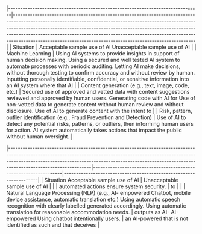|-------------------------------------------------------------------------------|---------------------------------------------------------------------------------------------------------------------------------------------------------------------------------------------------------------------------------------------------------------------------------------------------------------------------------------------------------------------------------------------------|
| Situation                                                                     | Acceptable sample use  of AI  Unacceptable sample  use of AI                                                                                                                                                                                                                                                                                                                                      |
| Machine Learning                                                              | Using AI systems  to  provide insights in support  of human decision making.  Using a secured and well  tested AI system  to  automate processes with  periodic auditing.  Letting AI make decisions,  without thorough testing to  confirm accuracy  and  without review by human. Inputting  personally  identifiable, confidential, or  sensitive information into  an AI system where that AI |
| Content generation (e.g.,  text, image, code, etc.)                           | Secured use of approved  and vetted data with content suggestions reviewed and approved by  human users.  Generating code with AI for  Use of non-vetted data to  generate content without  human review and without  disclosure.  Use of AI to generate  content with the intent to                                                                                                              |
| Risk, pattern, outlier identification (e.g., Fraud  Prevention and Detection) | Use of AI to detect any  potential risks, patterns, or  outliers, then informing  human users for action.  AI system  automatically  takes actions that impact  the public without human  oversight.                                                                                                                                                                                              |

|----------------------------------------------------------------------------------------------------------------------------------------------------------------------------------------------------------------------------------------------------------------------------|-----------------------------------------------------------------|-------------------------------------------------------------------|
| Situation  Acceptable sample use  of AI                                                                                                                                                                                                                                    | Unacceptable sample  use of AI                                  |                                                                   |
| automated actions ensure system security.                                                                                                                                                                                                                                  | to                                                              |                                                                   |
| Natural Language Processing (NLP) (e.g., AI- empowered Chatbot, mobile device assistance,  automatic translation etc.)  Using automatic speech  recognition with clearly labelled generated accordingly. Using automatic translation for  reasonable  accommodation needs. | outputs as AI- AI-empowered  Using chatbot intentionally users. | an  AI-powered  that is not identified as such and that  deceives |